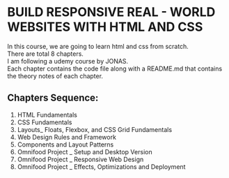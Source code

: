# BUILD RESPONSIVE REAL - WORLD WEBSITES WITH HTML AND CSS
In this course, we are going to learn html and css from scratch. <br>
There are total 8 chapters. <br>
I am following a udemy course by JONAS. <br>
Each chapter contains the code file along with a README.md that contains the theory notes of each chapter. <br>

## Chapters Sequence: 
1. HTML Fundamentals 
2. CSS Fundamentals 
3. Layouts_ Floats, Flexbox, and CSS Grid Fundamentals
4. Web Design Rules and Framework
5. Components and Layout Patterns
6. Omnifood Project _ Setup and Desktop Version
7. Omnifood Project _ Responsive Web Design
8. Omnifood Project _ Effects, Optimizations and Deployment

